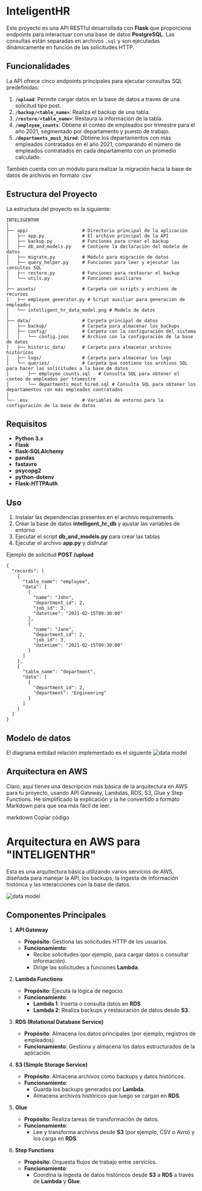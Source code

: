 # InteligentHR
Este proyecto es una API RESTful desarrollada con **Flask** que proporciona endpoints para interactuar con una base de datos **PostgreSQL**. Las consultas están separadas en archivos `.sql` y son ejecutadas dinámicamente en función de las solicitudes HTTP.

## Funcionalidades
La API ofrece cinco endpoints principales para ejecutar consultas SQL predefinidas:

1. **`/upload`**: Permite cargar datos en la base de datos a traves de una solicitud tipo post.
2. **`/backup/<table_name>`**: Realiza el backup de una tabla.
3. **`/restore/<table_name>`**: Restaura la información de la tabla.
4. **`/employee_counts`**: Obtiene el conteo de empleados por trimestre para el año 2021, segmentado por departamento y puesto de trabajo.
5. **`/departments_most_hired`**: Obtiene los departamentos con más empleados contratados en el año 2021, comparando el número de empleados contratados en cada departamento con un promedio calculado.

También cuenta con un módulo para realizar la migración hacia la base de datos de archivos en formato .csv

## Estructura del Proyecto

La estructura del proyecto es la siguiente:
```plaintext
INTELIGENTHR
│
├── app/                    # Directorio principal de la aplicación
│   ├── app.py              # El archivo principal de la API
│   ├── backup.py           # Funciones para crear el backup
│   ├── db_and_models.py    # Contiene la declaración del modelo de datos
│   ├── migrate.py          # Módulo para migración de datos
│   ├── query_helper.py     # Funciones para leer y ejecutar las consultas SQL
│   ├── restore.py          # Funciones para restaurar el backup
│   └── utils.py            # Funciones auxiliares
│
├── assets/                 # Carpeta con scripts y archivos de recursos
│   ├── employee_generator.py # Script auxiliar para generación de empleados
│   └── intelligent_hr_data_model.png # Modelo de datos
│
├── data/                   # Carpeta principal de datos
│   ├── backup/             # Carpeta para almacenar los backups
│   ├── config/             # Carpeta con la configuración del sistema
│   │   └── config.json     # Archivo con la configuración de la base de datos
│   ├── historic_data/      # Carpeta para almacenar archivos históricos
│   ├── logs/               # Carpeta para almacenar los logs
│   └── queries/            # Carpeta que contiene los archivos SQL para hacer las solicitudes a la base de datos
│       ├── employee_counts.sql   # Consulta SQL para obtener el conteo de empleados por trimestre
│       └── departments_most_hired.sql # Consulta SQL para obtener los departamentos con más empleados contratados
│
└── .env                    # Variables de entorno para la configuración de la base de datos

```
## Requisitos

- **Python 3.x**
- **Flask**
- **flask-SQLAlchemy**
- **pandas**
- **fastavro**
- **psycopg2** 
- **python-dotenv**
- **Flask-HTTPAuth**  

## Uso
1. Instalar las dependencias presentes en el archivo requirements.
2. Crear la base de datos **intelligent_hr_db** y ajustar las variables de entorno
3. Ejecutar el script **db_and_models.py** para crear las tablas
4. Ejecutar el archivo **app.py** y disfrutar

Ejemplo de solicitud **POST  /upload**
```plaintext
{
  "records": [
    {
      "table_name": "employee",
      "data": [
        {
          "name": "John",
          "department_id": 2,
          "job_id": 3,
          "datetime": "2021-02-15T09:30:00"
        },
        {
          "name": "Jane",
          "department_id": 2,
          "job_id": 3,
          "datetime": "2021-02-15T09:30:00"
        }
      ]
    },
    {
      "table_name": "department",
      "data": [
        {
          "department_id": 2,
          "department": "Engineering"
        }
      ]
    }
  ]
}
```
## Modelo de datos
El diagrama entidad relación implementado es el siguiente
![data model](assets/intelligent_hr_data_model.png)

## Arquitectura en AWS 

Claro, aquí tienes una descripción más básica de la arquitectura en AWS para tu proyecto, usando API Gateway, Lambdas, RDS, S3, Glue y Step Functions. He simplificado la explicación y la he convertido a formato Markdown para que sea más fácil de leer.

markdown
Copiar código
# Arquitectura en AWS para "INTELIGENTHR"

Esta es una arquitectura básica utilizando varios servicios de AWS, diseñada para manejar la API, los backups, la ingesta de información histórica y las interacciones con la base de datos.

![data model](assets/cloud_architecture.jpg)

## Componentes Principales

1. **API Gateway**
   - **Propósito**: Gestiona las solicitudes HTTP de los usuarios.
   - **Funcionamiento**: 
     - Recibe solicitudes (por ejemplo, para cargar datos o consultar información).
     - Dirige las solicitudes a funciones **Lambda**.

2. **Lambda Functions**
   - **Propósito**: Ejecuta la lógica de negocio.
   - **Funcionamiento**:
     - **Lambda 1**: Inserta o consulta datos en **RDS**.
     - **Lambda 2**: Realiza backups y restauración de datos desde **S3**.

3. **RDS (Relational Database Service)**
   - **Propósito**: Almacena los datos principales (por ejemplo, registros de empleados).
   - **Funcionamiento**: Gestiona y almacena los datos estructurados de la aplicación.

4. **S3 (Simple Storage Service)**
   - **Propósito**: Almacena archivos como backups y datos históricos.
   - **Funcionamiento**:
     - Guarda los backups generados por **Lambda**.
     - Almacena archivos históricos que luego se cargan en **RDS**.

5. **Glue**
   - **Propósito**: Realiza tareas de transformación de datos.
   - **Funcionamiento**:
     - Lee y transforma archivos desde **S3** (por ejemplo, CSV o Avro) y los carga en **RDS**.

6. **Step Functions**
   - **Propósito**: Orquesta flujos de trabajo entre servicios.
   - **Funcionamiento**:
     - Coordina la ingesta de datos históricos desde **S3** a **RDS** a través de **Lambda** y **Glue**.

